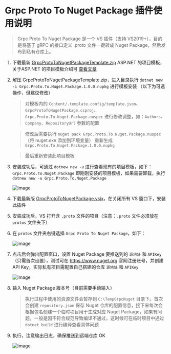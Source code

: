 # Grpc Proto To Nuget Package 插件使用说明

> Grpc Proto To Nuget Package 是一个 VS 插件（支持 VS2019+），目的是将基于 gRPC 的接口定义 .proto 文件一键转成 Nuget Package，然后发布到私有仓库上。 

1. 下载最新 [GrpcProtoToNugetPackageTemplate.zip](https://github.com/mingdaocom/GrpcProtoToNugetPackage/releases) ASP.NET 的项目模板，关于ASP.NET 的项目模板介绍可 [查看文章](http://beckjin.com/2019/08/04/aspnet-template/)  

1. 解压 GrpcProtoToNugetPackageTemplate.zip，进入目录执行 `dotnet new -i Grpc.Proto.To.Nuget.Package.1.0.0.nupkg` 进行模板安装 （以下为可选操作，但建议修改）
   
   > 对模板内的 `Content/.template.config/template.json`、`GrpcProtoToNugetPackage.csproj`、`Grpc.Proto.To.Nuget.Package.nuspec` 进行修改调整，如：`Authors`、`Company`、`RepositoryUrl` 参数的配置
   
   > 修改后需要执行 `nuget pack Grpc.Proto.To.Nuget.Package.nuspec`（将 nuget.exe 添加到环境变量） 重新生成 `Grpc.Proto.To.Nuget.Package.1.0.0.nupkg`
   
   > 最后重新安装此项目模板


1. 安装成功后，可通过 `dotnew new -u` 进行查看现有的项目模板，如下：`Grpc.Proto.To.Nuget.Package` 即刚刚安装的项目模板，如果需要卸载，执行 `dotnew new -u Grpc.Proto.To.Nuget.Package`

   ![image](https://user-images.githubusercontent.com/7261408/62512104-34d4de80-b849-11e9-86c0-cbc6187d9599.png)

1. 下载最新版 [GrpcProtoToNugetPackage.vsix](https://github.com/mingdaocom/GrpcProtoToNugetPackage/releases)，在关闭所有 VS 窗口下，安装此插件

1. 安装成功后，VS 打开含 `.proto` 文件的项目（注意：`.proto` 文件必须放在 `protos` 文件夹下）

1. 在 `protos` 文件夹右键选择 `Grpc Proto To Nuget Package`，如下：

   ![image](https://user-images.githubusercontent.com/7261408/62517122-3dcdac00-b859-11e9-9119-95a8f2729898.png)

1. 点击后会弹出配置窗口，设置 Nuget Package 要推送到的 `源地址` 和 `APIKey`（只需首次设置），测试可在 https://www.nuget.org 官网注册账号，并创建 API Key，实际私有项目需配置自己搭建的仓库 `源地址` 和 `APIKey`
   
   ![image](https://user-images.githubusercontent.com/7261408/62517465-06abca80-b85a-11e9-9596-eb86979599ad.png)
   
1. 输入 Nuget Package 版本号（目前需要手动输入）

   > 执行过程中使用的资源文件会暂存到 `C:\TempGrpcNuget` 目录下。首次会创建 `repository.json` 保存 Nuget 仓库的配置信息，接下来每次会根据包名创建一个临时项目用于生成对应 Nuget Package，如果有问题，一般是因不符合规范导致编译不通过，这时候可在临时项目中通过 `dotnet build` 进行编译查看具体问题

1. 执行，注意输出日志，确保推送到远端仓库 OK

   ![image](https://user-images.githubusercontent.com/7261408/62517775-ae28fd00-b85a-11e9-8ff8-2012e1a397f9.png)
